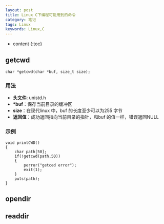 ```yaml
---
layout: post
title: Linux C下编程可能用到的命令
category: 笔记
tags: Linux
keywords: Linux,C
---
```


* content
{:toc}

## getcwd

```
char *getcwd(char *buf, size_t size);
```
### 用法
- __头文件__: unistd.h
- __*buf__：保存当前目录的缓冲区  
- __size__：在现代linux 中，buf 的长度至少可以为255 字节  
- __返回值__：成功返回指向当前目录的指针，和buf 的值一样，错误返回NULL  
### 示例

```
void printCWD()
{
    char path[50];
    if(!getcwd(path,50))
    {
        perror("getced error");
        exit(1);
    }
    puts(path);
}
```

## opendir

## readdir